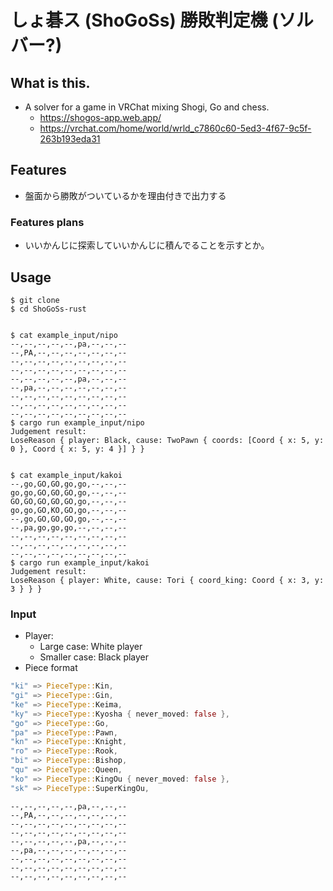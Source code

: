 # しょ碁ス (ShoGoSs) 勝敗判定機 (ソルバー?)

## What is this.

- A solver for a game in VRChat mixing Shogi, Go and chess.
    - https://shogos-app.web.app/
    - https://vrchat.com/home/world/wrld_c7860c60-5ed3-4f67-9c5f-263b193eda31

## Features

- 盤面から勝敗がついているかを理由付きで出力する

### Features plans

- いいかんじに探索していいかんじに積んでることを示すとか。

## Usage

```shell
$ git clone
$ cd ShoGoSs-rust


$ cat example_input/nipo
--,--,--,--,--,pa,--,--,--
--,PA,--,--,--,--,--,--,--
--,--,--,--,--,--,--,--,--
--,--,--,--,--,--,--,--,--
--,--,--,--,--,pa,--,--,--
--,pa,--,--,--,--,--,--,--
--,--,--,--,--,--,--,--,--
--,--,--,--,--,--,--,--,--
--,--,--,--,--,--,--,--,--
$ cargo run example_input/nipo
Judgement result:
LoseReason { player: Black, cause: TwoPawn { coords: [Coord { x: 5, y: 0 }, Coord { x: 5, y: 4 }] } }


$ cat example_input/kakoi
--,go,GO,GO,go,go,--,--,--
go,go,GO,GO,GO,go,--,--,--
GO,GO,GO,GO,GO,go,--,--,--
go,go,GO,KO,GO,go,--,--,--
--,go,GO,GO,GO,go,--,--,--
--,pa,go,go,go,--,--,--,--
--,--,--,--,--,--,--,--,--
--,--,--,--,--,--,--,--,--
--,--,--,--,--,--,--,--,--
$ cargo run example_input/kakoi
Judgement result:
LoseReason { player: White, cause: Tori { coord_king: Coord { x: 3, y: 3 } } }

```

### Input

- Player:
    - Large case: White player
    - Smaller case: Black player
- Piece format

```rust
"ki" => PieceType::Kin,
"gi" => PieceType::Gin,
"ke" => PieceType::Keima,
"ky" => PieceType::Kyosha { never_moved: false },
"go" => PieceType::Go,
"pa" => PieceType::Pawn,
"kn" => PieceType::Knight,
"ro" => PieceType::Rook,
"bi" => PieceType::Bishop,
"qu" => PieceType::Queen,
"ko" => PieceType::KingOu { never_moved: false },
"sk" => PieceType::SuperKingOu,
```

```text
--,--,--,--,--,pa,--,--,--
--,PA,--,--,--,--,--,--,--
--,--,--,--,--,--,--,--,--
--,--,--,--,--,--,--,--,--
--,--,--,--,--,pa,--,--,--
--,pa,--,--,--,--,--,--,--
--,--,--,--,--,--,--,--,--
--,--,--,--,--,--,--,--,--
--,--,--,--,--,--,--,--,--
```